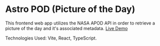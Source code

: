 # Astro POD (Picture of the Day)

This frontend web app utilizes the NASA APOD API in order to retrieve a picture of the day and it's associated metadata. [Live Demo](https://astro-pod.vercel.app)

Technologies Used: Vite, React, TypeScript.

